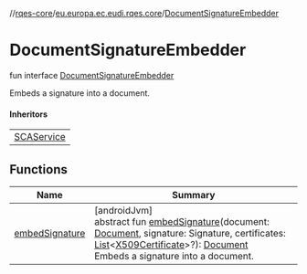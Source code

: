 //[rqes-core](../../../index.md)/[eu.europa.ec.eudi.rqes.core](../index.md)/[DocumentSignatureEmbedder](index.md)

# DocumentSignatureEmbedder

fun interface [DocumentSignatureEmbedder](index.md)

Embeds a signature into a document.

#### Inheritors

| |
|---|
| [SCAService](../-s-c-a-service/index.md) |

## Functions

| Name | Summary |
|---|---|
| [embedSignature](embed-signature.md) | [androidJvm]<br>abstract fun [embedSignature](embed-signature.md)(document: [Document](../-document/index.md), signature: Signature, certificates: [List](https://kotlinlang.org/api/latest/jvm/stdlib/kotlin.collections/-list/index.html)&lt;[X509Certificate](https://developer.android.com/reference/kotlin/java/security/cert/X509Certificate.html)&gt;?): [Document](../-document/index.md)<br>Embeds a signature into a document. |
